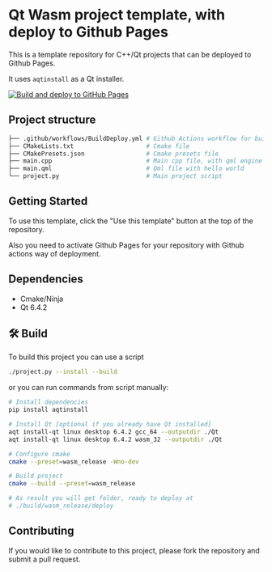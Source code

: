 # Qt Wasm project template, with deploy to Github Pages

This is a template repository for C++/Qt projects that can be deployed to Github Pages.

It uses `aqtinstall` as a Qt installer.

[![Build and deploy to GitHub Pages](https://github.com/SavenkovIgor/QtWasmTemplate/actions/workflows/BuildDeploy.yml/badge.svg)](https://github.com/SavenkovIgor/QtWasmTemplate/actions/workflows/BuildDeploy.yml)

## Project structure
```bash
├── .github/workflows/BuildDeploy.yml # Github Actions workflow for build and deploy to Github Pages
├── CMakeLists.txt                    # Cmake file
├── CMakePresets.json                 # Cmake presets file
├── main.cpp                          # Main cpp file, with qml engine initialization
├── main.qml                          # Qml file with hello world
└── project.py                        # Main project script
```

## Getting Started

To use this template, click the "Use this template" button at the top of the repository.

Also you need to activate Github Pages for your repository with Github actions way of deployment.

## Dependencies
- Cmake/Ninja
- Qt 6.4.2

## :hammer_and_wrench: Build
To build this project you can use a script
```bash
./project.py --install --build
```

or you can run commands from script manually:

```bash
# Install dependencies
pip install aqtinstall

# Install Qt [optional if you already have Qt installed]
aqt install-qt linux desktop 6.4.2 gcc_64 --outputdir ./Qt
aqt install-qt linux desktop 6.4.2 wasm_32 --outputdir ./Qt

# Configure cmake
cmake --preset=wasm_release -Wno-dev

# Build project
cmake --build --preset=wasm_release

# As result you will get folder, ready to deploy at
# ./build/wasm_release/deploy
```

## Contributing
If you would like to contribute to this project, please fork the repository and submit a pull request.
